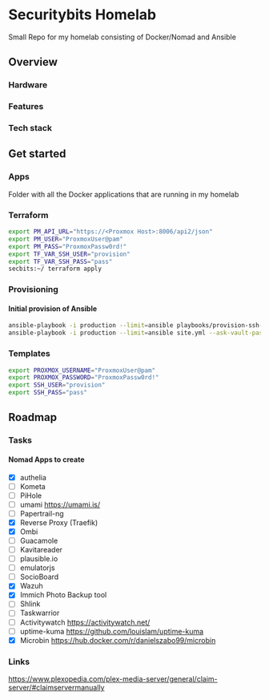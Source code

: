# Securitybits Homelab
Small Repo for my homelab consisting of Docker/Nomad and Ansible

## Overview

### Hardware

### Features

### Tech stack

## Get started

### Apps
Folder with all the Docker applications that are running in my homelab

### Terraform
```bash
export PM_API_URL="https://<Proxmox Host>:8006/api2/json"
export PM_USER="ProxmoxUser@pam"
export PM_PASS="ProxmoxPassw0rd!"
export TF_VAR_SSH_USER="provision"
export TF_VAR_SSH_PASS="pass"
secbits:~/ terraform apply
```

### Provisioning
#### Initial provision of Ansible
```bash
ansible-playbook -i production --limit=ansible playbooks/provision-ssh-key.yml --ask-vault-pass --user=provision --ask-pass
ansible-playbook -i production --limit=ansible site.yml --ask-vault-pass --user=provision --ask-pass
```

### Templates
```bash
export PROXMOX_USERNAME="ProxmoxUser@pam"
export PROXMOX_PASSWORD="ProxmoxPassw0rd!"
export SSH_USER="provision"
export SSH_PASS="pass"
```

## Roadmap

### Tasks
#### Nomad Apps to create
- [x] authelia
- [ ] Kometa
- [ ] PiHole
- [ ] umami https://umami.is/
- [ ] Papertrail-ng
- [x] Reverse Proxy (Traefik)
- [x] Ombi
- [ ] Guacamole
- [ ] Kavitareader
- [ ] plausible.io
- [ ] emulatorjs
- [ ] SocioBoard
- [x] Wazuh
- [x] Immich Photo Backup tool
- [ ] Shlink
- [ ] Taskwarrior
- [ ] Activitywatch https://activitywatch.net/
- [ ] uptime-kuma https://github.com/louislam/uptime-kuma
- [x] Microbin https://hub.docker.com/r/danielszabo99/microbin

### Links
https://www.plexopedia.com/plex-media-server/general/claim-server/#claimservermanually